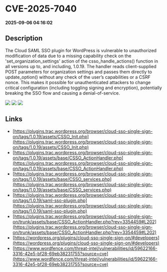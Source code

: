 # CVE-2025-7040

**2025-09-06 04:16:02**

## Description
The Cloud SAML SSO plugin for WordPress is vulnerable to unauthorized modification of data due to a missing capability check on the 'set_organization_settings' action of the csso_handle_actions() function in all versions up to, and including, 1.0.19. The handler reads client-supplied POST parameters for organization settings and passes them directly to update_option() without any check of the user’s capabilities or a CSRF nonce. This makes it possible for unauthenticated attackers to change critical configuration (including toggling signing and encryption), potentially breaking the SSO flow and causing a denial-of-service.

![](https://img.shields.io/static/v1?label=Score&message=8.2&color=red)
![](https://img.shields.io/static/v1?label=Severity&message=HIGH&color=red)
![](https://img.shields.io/static/v1?label=CWE&message=Auth&color=green)

## Links
- [https://plugins.trac.wordpress.org/browser/cloud-sso-single-sign-on/tags/1.0.19/assets/CSSO_Init.php](https://plugins.trac.wordpress.org/browser/cloud-sso-single-sign-on/tags/1.0.19/assets/CSSO_Init.php)
- [https://plugins.trac.wordpress.org/browser/cloud-sso-single-sign-on/tags/1.0.19/assets/base/CSSO_ActionHandler.php](https://plugins.trac.wordpress.org/browser/cloud-sso-single-sign-on/tags/1.0.19/assets/base/CSSO_ActionHandler.php)
- [https://plugins.trac.wordpress.org/browser/cloud-sso-single-sign-on/tags/1.0.19/assets/base/CSSO_services.php](https://plugins.trac.wordpress.org/browser/cloud-sso-single-sign-on/tags/1.0.19/assets/base/CSSO_services.php)
- [https://plugins.trac.wordpress.org/browser/cloud-sso-single-sign-on/tags/1.0.19/saml-sso-plugin.php](https://plugins.trac.wordpress.org/browser/cloud-sso-single-sign-on/tags/1.0.19/saml-sso-plugin.php)
- [https://plugins.trac.wordpress.org/browser/cloud-sso-single-sign-on/trunk/assets/base/CSSO_ActionHandler.php?rev=3354459#L202](https://plugins.trac.wordpress.org/browser/cloud-sso-single-sign-on/trunk/assets/base/CSSO_ActionHandler.php?rev=3354459#L202)
- [https://wordpress.org/plugins/cloud-sso-single-sign-on/#developers](https://wordpress.org/plugins/cloud-sso-single-sign-on/#developers)
- [https://www.wordfence.com/threat-intel/vulnerabilities/id/59622166-3316-42e5-bf28-69eb38231755?source=cve](https://www.wordfence.com/threat-intel/vulnerabilities/id/59622166-3316-42e5-bf28-69eb38231755?source=cve)
